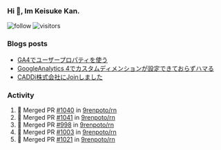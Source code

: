 ### Hi 👋, Im Keisuke Kan.

<!--
**9renpoto/9renpoto** is a ✨ _special_ ✨ repository because its `README.md` (this file) appears on your GitHub profile.

Here are some ideas to get you started:

- 🔭 I’m currently working on ...
- 🌱 I’m currently learning ...
- 👯 I’m looking to collaborate on ...
- 🤔 I’m looking for help with ...
- 💬 Ask me about ...
- 📫 How to reach me: ...
- 😄 Pronouns: ...
- ⚡ Fun fact: ...
-->

![follow](https://img.shields.io/github/followers/9renpoto?label=Follow&style=social)
![visitors](https://komarev.com/ghpvc/?username=9renpoto&label=Profile%20views&color=0e75b6&style=flat)

### Blogs posts

<!-- BLOG-POST-LIST:START -->
- [GA4でユーザープロパティを使う](https://9renpoto.dev/2021/02/21/google-analytics-4-user-properties/)
- [GoogleAnalytics 4でカスタムディメンションが設定できておらずハマる](https://9renpoto.dev/2021/02/13/google-analytics-4/)
- [CADDi株式会社にJoinしました](https://9renpoto.dev/2020/12/05/join/)
<!-- BLOG-POST-LIST:END -->

### Activity

<!--START_SECTION:activity-->
1. 🎉 Merged PR [#1040](https://github.com/9renpoto/rn/pull/1040) in [9renpoto/rn](https://github.com/9renpoto/rn)
2. 🎉 Merged PR [#1041](https://github.com/9renpoto/rn/pull/1041) in [9renpoto/rn](https://github.com/9renpoto/rn)
3. 🎉 Merged PR [#998](https://github.com/9renpoto/rn/pull/998) in [9renpoto/rn](https://github.com/9renpoto/rn)
4. 🎉 Merged PR [#1003](https://github.com/9renpoto/rn/pull/1003) in [9renpoto/rn](https://github.com/9renpoto/rn)
5. 🎉 Merged PR [#1021](https://github.com/9renpoto/rn/pull/1021) in [9renpoto/rn](https://github.com/9renpoto/rn)
<!--END_SECTION:activity-->

<!--START_SECTION:waka-->
<!--END_SECTION:waka-->